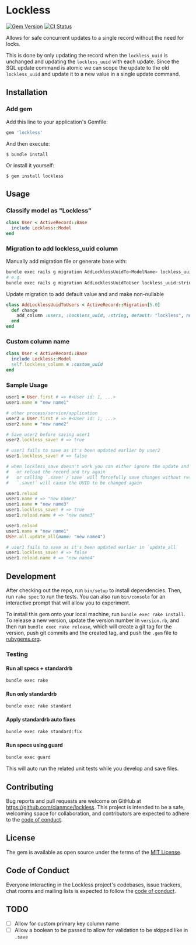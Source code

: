 # Lockless

[![Gem Version](https://badge.fury.io/rb/lockless.png)](https://badge.fury.io/rb/lockless)
[![CI Status](https://github.com/cianmce/lockless/actions/workflows/main.yml/badge.svg)](https://github.com/cianmce/lockless/actions)

Allows for safe concurrent updates to a single record without the need for locks.

This is done by only updating the record when the `lockless_uuid` is unchanged and updating the `lockless_uuid` with each update. Since the SQL update command is atomic we can scope the update to the old `lockless_uuid` and update it to a new value in a single update command.

## Installation

### Add gem

Add this line to your application's Gemfile:

```ruby
gem 'lockless'
```

And then execute:

    $ bundle install

Or install it yourself:

    $ gem install lockless

## Usage

### Classify model as "Lockless"

```ruby
class User < ActiveRecord::Base
  include Lockless::Model
end
```

### Migration to add lockless_uuid column

Manually add migration file or generate base with:

```sh
bundle exec rails g migration AddLocklessUuidTo<ModelName> lockless_uuid:string
# e.g.
bundle exec rails g migration AddLocklessUuidToUser lockless_uuid:string
````

Update migration to add default value and and make non-nullable

```ruby
class AddLocklessUuidToUsers < ActiveRecord::Migration[5.0]
  def change
    add_column :users, :lockless_uuid, :string, default: "lockless", null: false
  end
end
```

### Custom column name

```ruby
class User < ActiveRecord::Base
  include Lockless::Model
  self.lockless_column = :custom_uuid
end
```

### Sample Usage

```ruby
user1 = User.first # => #<User id: 1, ...>
user1.name = "new name1"

# other process/service/application
user2 = User.first # => #<User id: 1, ...>
user2.name = "new name2"

# Save user2 before saving user1
user2.lockless_save! # => true

# user1 fails to save as it's been updated earlier by user2
user1.lockless_save! # => false

# when lockless_save doesn't work you can either ignore the update and continue
#   or reload the record and try again
#   or calling `.save!`/`save` will forcefully save changes without respecting lockless
#   `.save!` will cause the UUID to be changed again

user1.reload
user1.name # => "new name2"
user1.name = "new name3"
user1.lockless_save! # => true
user1.reload.name # => "new name3"

user1.reload
user1.name = "new name1"
User.all.update_all(name: "new name4")

# user1 fails to save as it's been updated earlier in `update_all`
user1.lockless_save! # => false
user1.reload.name # => "new name4"
```

## Development

After checking out the repo, run `bin/setup` to install dependencies. Then, run `rake spec` to run the tests. You can also run `bin/console` for an interactive prompt that will allow you to experiment.

To install this gem onto your local machine, run `bundle exec rake install`. To release a new version, update the version number in `version.rb`, and then run `bundle exec rake release`, which will create a git tag for the version, push git commits and the created tag, and push the `.gem` file to [rubygems.org](https://rubygems.org).

### Testing
#### Run all specs + standardrb

```sh
bundle exec rake
```

#### Run only standardrb

```sh
bundle exec rake standard
````

#### Apply standardrb auto fixes

```sh
bundle exec rake standard:fix
```

#### Run specs using guard

```sh
bundle exec guard
```

This will auto run the related unit tests while you develop and save files.

## Contributing

Bug reports and pull requests are welcome on GitHub at https://github.com/cianmce/lockless. This project is intended to be a safe, welcoming space for collaboration, and contributors are expected to adhere to the [code of conduct](https://github.com/cianmce/lockless/blob/master/CODE_OF_CONDUCT.md).

## License

The gem is available as open source under the terms of the [MIT License](https://opensource.org/licenses/MIT).

## Code of Conduct

Everyone interacting in the Lockless project's codebases, issue trackers, chat rooms and mailing lists is expected to follow the [code of conduct](https://github.com/cianmce/lockless/blob/master/CODE_OF_CONDUCT.md).

## TODO

- [ ] Allow for custom primary key column name
- [ ] Allow a boolean to be passed to allow for validation to be skipped like in `.save`
